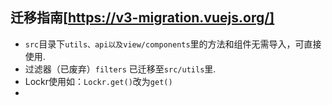 
## 迁移指南[https://v3-migration.vuejs.org/]


- `src`目录下`utils、api以及view/components`里的方法和组件无需导入，可直接使用.
- 过滤器（已废弃）`filters` 已迁移至`src/utils`里.
- Lockr使用如：`Lockr.get()`改为`get()`
- 
